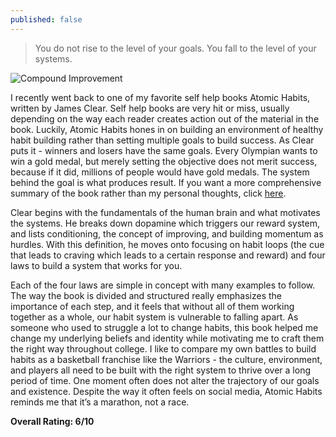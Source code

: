 ```yaml
---
published: false
---
```

> You do not rise to the level of your goals. You fall to the level of your systems.

![Compound Improvement](https://www.paulnixon.org/_image_cache/e1b96c54-c915-4fd5-80c4-4be057307b25.png)

I recently went back to one of my favorite self help books Atomic Habits, written by James Clear. Self help books are very hit or miss, usually depending on the way each reader creates action out of the material in the book. Luckily, Atomic Habits hones in on building an environment of healthy habit building rather than setting multiple goals to build success. As Clear puts it - winners and losers have the same goals. Every Olympian wants to win a gold medal, but merely setting the objective does not merit success, because if it did, millions of people would have gold medals. The system behind the goal is what produces result. If you want a more comprehensive summary of the book rather than my personal thoughts, click [here](https://www.getstoryshots.com/books/atomic-habits-summary/#:~:text=Atomic%20habits%20are%20the%20compound%20interest%20of%20self-improvement.,or%20even%20no%20difference%20on%20any%20given%20day.).

Clear begins with the fundamentals of the human brain and what motivates the systems. He breaks down dopamine which triggers our reward system, and lists conditioning, the concept of improving, and building momentum as hurdles. With this definition, he moves onto focusing on habit loops (the cue that leads to craving which leads to a certain response and reward) and four laws to build a system that works for you.

Each of the four laws are simple in concept with many examples to follow. The way the book is divided and structured really emphasizes the importance of each step, and it feels that without all of them working together as a whole, our habit system is vulnerable to falling apart. As someone who used to struggle a lot to change habits, this book helped me change my underlying beliefs and identity while motivating me to craft them the right way throughout college. I like to compare my own battles to build habits as a basketball franchise like the Warriors - the culture, environment, and players all need to be built with the right system to thrive over a long period of time. One moment often does not alter the trajectory of our goals and existence. Despite the way it often feels on social media, Atomic Habits reminds me that it’s a marathon, not a race.

**Overall Rating: 6/10**

